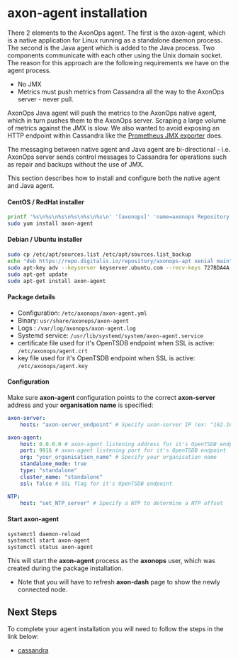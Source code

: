 # axon-agent installation

There 2 elements to the AxonOps agent. The first is the axon-agent, which is a native application for Linux running as a standalone daemon process. The second is the Java agent which is added to the Java process. Two components communicate with each other using the Unix domain socket. The reason for this approach are the following requirements we have on the agent process.

* No JMX
* Metrics must push metrics from Cassandra all the way to the AxonOps server - never pull.

AxonOps Java agent will push the metrics to the AxonOps native agent, which in turn pushes them to the AxonOps server. Scraping a large volume of metrics against the JMX is slow. We also wanted to avoid exposing an HTTP endpoint within Cassandra like the [Prometheus JMX exporter](https://github.com/prometheus/jmx_exporter) does.

The messaging between native agent and Java agent are bi-directional - i.e. AxonOps server sends control messages to Cassandra for operations such as repair and backups without the use of JMX.

This section describes how to install and configure both the native agent and Java agent.



#### CentOS / RedHat installer
``` bash
printf '%s\n%s\n%s\n%s\n%s\n%s\n' '[axonops]' 'name=axonops Repository' 'baseurl=https://repo.digitalis.io/repository/axonops-yum/stable/x64/' 'enabled=1' 'gpgcheck=0' | sudo tee /etc/yum.repos.d/axonops.repo
sudo yum install axon-agent
```
#### Debian / Ubuntu installer
``` bash
sudo cp /etc/apt/sources.list /etc/apt/sources.list_backup
echo "deb https://repo.digitalis.io/repository/axonops-apt xenial main" | sudo tee /etc/apt/sources.list.d/axonops.list
sudo apt-key adv --keyserver keyserver.ubuntu.com --recv-keys 727BDA4A
sudo apt-get update
sudo apt-get install axon-agent
```

#### Package details

* Configuration: `/etc/axonops/axon-agent.yml`
* Binary: `usr/share/axonops/axon-agent`
* Logs : `/var/log/axonops/axon-agent.log`
* Systemd service: `/usr/lib/systemd/system/axon-agent.service`
* certificate file used for it's OpenTSDB endpoint when SSL is active: `/etc/axonops/agent.crt`
* key file used for it's OpenTSDB endpoint when SSL is active: `/etc/axonops/agent.key `


#### Configuration
Make sure **axon-agent** configuration points to the correct **axon-server** address and your **organisation name** is specified:

``` yaml hl_lines="2 7 14"
axon-server:
    hosts: "axon-server_endpoint" # Specify axon-server IP (ex: "192.168.0.5")

axon-agent:
    host: 0.0.0.0 # axon-agent listening address for it's OpenTSDB endpoint
    port: 9916 # axon-agent listening port for it's OpenTSDB endpoint
    org: "your_organisation_name" # Specify your organisation name
    standalone_mode: true
    type: "standalone"
    cluster_name: "standalone"
    ssl: false # SSL flag for it's OpenTSDB endpoint

NTP:
    host: "set_NTP_server" # Specify a NTP to determine a NTP offset 
```

#### Start axon-agent

``` bash
systemctl daemon-reload
systemctl start axon-agent
systemctl status axon-agent
```


This will start the **axon-agent** process as the **axonops** user, which was created during the package installation.

* Note that you will have to refresh **axon-dash** page to show the newly connected node.

## Next Steps

To complete your agent installation you will need to follow the steps in the link below:

* [cassandra](../cassandra-agent/install.md)
